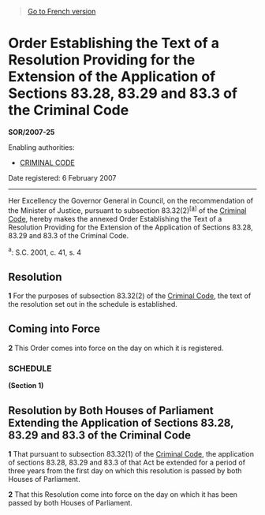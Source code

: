 > [Go to French version](/fr/Règlements/Décrets,%20ordonnances%20et%20règlements%20statutaires/2007/25.md)

# Order Establishing the Text of a Resolution Providing for the Extension of the Application of Sections 83.28, 83.29 and 83.3 of the Criminal Code

**SOR/2007-25**

Enabling authorities: 
- [CRIMINAL CODE](/en/Acts/Revised%20Statutes%20of%20Canada/C/C-46.md)

Date registered: 6 February 2007

----------

Her Excellency the Governor General in Council, on the recommendation of the Minister of Justice, pursuant to subsection 83.32(2)<sup><a href='#fn_609189-E_hq_976'>[a]</a></sup> of the [Criminal Code](/en/Acts/Revised%20Statutes%20of%20Canada/C/C-46.md), hereby makes the annexed Order Establishing the Text of a Resolution Providing for the Extension of the Application of Sections 83.28, 83.29 and 83.3 of the Criminal Code.

<a name='fn_609189-E_hq_976'><sup>a</sup></a>: S.C. 2001, c. 41, s. 4<br />




## Resolution


**1** For the purposes of subsection 83.32(2) of the [Criminal Code](/en/Acts/Revised%20Statutes%20of%20Canada/C/C-46.md), the text of the resolution set out in the schedule is established.




## Coming into Force


**2** This Order comes into force on the day on which it is registered.




### **SCHEDULE** 
**(Section 1)**
## Resolution by Both Houses of Parliament Extending the Application of Sections 83.28, 83.29 and 83.3 of the Criminal Code
**1** That pursuant to subsection 83.32(1) of the [Criminal Code](/en/Acts/Revised%20Statutes%20of%20Canada/C/C-46.md), the application of sections 83.28, 83.29 and 83.3 of that Act be extended for a period of three years from the first day on which this resolution is passed by both Houses of Parliament.


**2** That this Resolution come into force on the day on which it has been passed by both Houses of Parliament.



